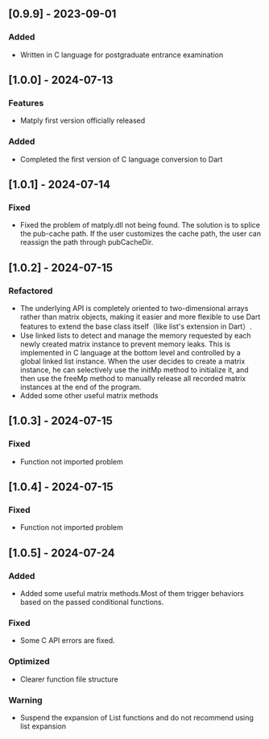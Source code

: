 ## [0.9.9] - 2023-09-01
### Added
- Written in C language for postgraduate entrance examination

## [1.0.0] - 2024-07-13
### Features
- Matply first version officially released

### Added
- Completed the first version of C language conversion to Dart

## [1.0.1] - 2024-07-14
### Fixed
- Fixed the problem of matply.dll not being found. The solution is to splice the pub-cache path. If the user customizes the cache path, the user can reassign the path through pubCacheDir.

## [1.0.2] - 2024-07-15
### Refactored
- The underlying API is completely oriented to two-dimensional arrays rather than matrix objects, making it easier and more flexible to use Dart features to extend the base class itself（like list's extension in Dart）.
- Use linked lists to detect and manage the memory requested by each newly created matrix instance to prevent memory leaks. This is implemented in C language at the bottom level and controlled by a global linked list instance. When the user decides to create a matrix instance, he can selectively use the initMp method to initialize it, and then use the freeMp method to manually release all recorded matrix instances at the end of the program.
- Added some other useful matrix methods

## [1.0.3] - 2024-07-15 
### Fixed
- Function not imported problem

## [1.0.4] - 2024-07-15
### Fixed
- Function not imported problem

## [1.0.5] - 2024-07-24
### Added
- Added some useful matrix methods.Most of them trigger behaviors based on the passed conditional functions.

### Fixed
- Some C API errors are fixed.

### Optimized
- Clearer function file structure

### Warning
- Suspend the expansion of List functions and do not recommend using list expansion